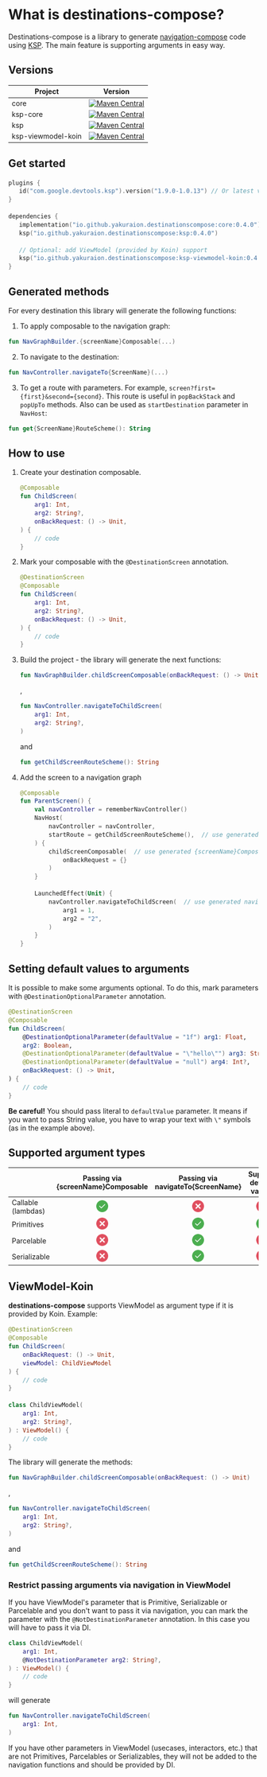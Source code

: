 What is destinations-compose?
=============================

Destinations-compose is a library to generate [navigation-compose](https://developer.android.com/jetpack/compose/navigation) code using [KSP](https://kotlinlang.org/docs/ksp-overview.html). The main feature is supporting arguments in easy way.

## Versions

| Project            |                                                                                                         Version                                                                                                         |
|--------------------|:-----------------------------------------------------------------------------------------------------------------------------------------------------------------------------------------------------------------------:|
| core               |               [![Maven Central](https://img.shields.io/maven-central/v/io.github.yakuraion.destinationscompose/core)](https://central.sonatype.com/artifact/io.github.yakuraion.destinationscompose/core)               |
| ksp-core           |           [![Maven Central](https://img.shields.io/maven-central/v/io.github.yakuraion.destinationscompose/ksp-core)](https://central.sonatype.com/artifact/io.github.yakuraion.destinationscompose/ksp-core)           |
| ksp                |                [![Maven Central](https://img.shields.io/maven-central/v/io.github.yakuraion.destinationscompose/ksp)](https://central.sonatype.com/artifact/io.github.yakuraion.destinationscompose/ksp)                |
| ksp-viewmodel-koin | [![Maven Central](https://img.shields.io/maven-central/v/io.github.yakuraion.destinationscompose/ksp-viewmodel-koin)](https://central.sonatype.com/artifact/io.github.yakuraion.destinationscompose/ksp-viewmodel-koin) |

## Get started

```kotlin
plugins {
   id("com.google.devtools.ksp").version("1.9.0-1.0.13") // Or latest version of KSP
}

dependencies {
   implementation("io.github.yakuraion.destinationscompose:core:0.4.0")
   ksp("io.github.yakuraion.destinationscompose:ksp:0.4.0")

   // Optional: add ViewModel (provided by Koin) support
   ksp("io.github.yakuraion.destinationscompose:ksp-viewmodel-koin:0.4.0")
}
```

## Generated methods

For every destination this library will generate the following functions:

1. To apply composable to the navigation graph:
```kotlin
fun NavGraphBuilder.{screenName}Composable(...)
```

2. To navigate to the destination:
```kotlin
fun NavController.navigateTo{ScreenName}(...)
```

3. To get a route with parameters. For example, `screen?first={first}&second={second}`. This route is useful in `popBackStack` and `popUpTo` methods. 
Also can be used as `startDestination` parameter in `NavHost`:
```kotlin
fun get{ScreenName}RouteScheme(): String
```

## How to use

1. Create your destination composable.

   ```kotlin
   @Composable
   fun ChildScreen(
       arg1: Int,
       arg2: String?,
       onBackRequest: () -> Unit, 
   ) {
       // code
   }
   ```
2. Mark your composable with the `@DestinationScreen` annotation.

   ```kotlin
   @DestinationScreen
   @Composable
   fun ChildScreen(
       arg1: Int,
       arg2: String?,
       onBackRequest: () -> Unit, 
   ) {
       // code
   }
   ```
3. Build the project - the library will generate the next functions:
   ```kotlin
   fun NavGraphBuilder.childScreenComposable(onBackRequest: () -> Unit)
   ```
   ,
   ```kotlin
   fun NavController.navigateToChildScreen(
       arg1: Int,
       arg2: String?,
   )
   ```
   and
   ```kotlin
   fun getChildScreenRouteScheme(): String
   ```
4. Add the screen to a navigation graph

   ```kotlin
   @Composable
   fun ParentScreen() {
       val navController = rememberNavController()
       NavHost(
           navController = navController,
           startRoute = getChildScreenRouteScheme(),  // use generated get{ScreenName}RouteScheme function
       ) {
           childScreenComposable(  // use generated {screenName}Composable function
               onBackRequest = {}
           )
       }

       LaunchedEffect(Unit) {
           navController.navigateToChildScreen(  // use generated navigateTo{ScreenName} function
               arg1 = 1,
               arg2 = "2",
           )
       }
   }
   ```

## Setting default values to arguments

It is possible to make some arguments optional. To do this, mark parameters with `@DestinationOptionalParameter` annotation.

```kotlin
@DestinationScreen
@Composable
fun ChildScreen(
    @DestinationOptionalParameter(defaultValue = "1f") arg1: Float,
    arg2: Boolean,
    @DestinationOptionalParameter(defaultValue = "\"hello\"") arg3: String?,
    @DestinationOptionalParameter(defaultValue = "null") arg4: Int?,
    onBackRequest: () -> Unit,
) {
    // code
}
```

**Be careful!**
You should pass literal to `defaultValue` parameter. It means if you want to pass String value, you have to wrap your text with `\"` symbols (as in the example above).

## Supported argument types

|                    |                                              Passing via {screenName}Composable                                              |                                              Passing via navigateTo{ScreenName}                                              |                                                                     Support default values                                                                     |
|--------------------| :---------------------------------------------------------------------------------------------------------------------------: | :---------------------------------------------------------------------------------------------------------------------------: | :-------------------------------------------------------------------------------------------------------------------------------------------------------------: |
| Callable (lambdas) | <img src="https://raw.githubusercontent.com/yakuraion/destinations-compose/main/attachments/images/correct.png" width="24" /> |  <img src="https://raw.githubusercontent.com/yakuraion/destinations-compose/main/attachments/images/close.png" width="24" />  |                   <img src="https://raw.githubusercontent.com/yakuraion/destinations-compose/main/attachments/images/close.png" width="24" />                   |
| Primitives         |  <img src="https://raw.githubusercontent.com/yakuraion/destinations-compose/main/attachments/images/close.png" width="24" />  | <img src="https://raw.githubusercontent.com/yakuraion/destinations-compose/main/attachments/images/correct.png" width="24" /> |                  <img src="https://raw.githubusercontent.com/yakuraion/destinations-compose/main/attachments/images/correct.png" width="24" />                  |
| Parcelable         |  <img src="https://raw.githubusercontent.com/yakuraion/destinations-compose/main/attachments/images/close.png" width="24" />  | <img src="https://raw.githubusercontent.com/yakuraion/destinations-compose/main/attachments/images/correct.png" width="24" /> |                   <img src="https://raw.githubusercontent.com/yakuraion/destinations-compose/main/attachments/images/close.png" width="24" />                   |
| Serializable       |  <img src="https://raw.githubusercontent.com/yakuraion/destinations-compose/main/attachments/images/close.png" width="24" />  | <img src="https://raw.githubusercontent.com/yakuraion/destinations-compose/main/attachments/images/correct.png" width="24" /> |                   <img src="https://raw.githubusercontent.com/yakuraion/destinations-compose/main/attachments/images/close.png" width="24" />                   |


## ViewModel-Koin

**destinations-compose** supports ViewModel as argument type if it is provided by Koin. Example:

```kotlin
@DestinationScreen
@Composable
fun ChildScreen(
    onBackRequest: () -> Unit,
    viewModel: ChildViewModel
) {
    // code
}

class ChildViewModel(
    arg1: Int,
    arg2: String?,
) : ViewModel() {
    // code
}
```

The library will generate the methods:
```kotlin
fun NavGraphBuilder.childScreenComposable(onBackRequest: () -> Unit)
```
,
```kotlin
fun NavController.navigateToChildScreen(
    arg1: Int,
    arg2: String?,
)
```
and
```kotlin
fun getChildScreenRouteScheme(): String
```

### Restrict passing arguments via navigation in ViewModel

If you have ViewModel's parameter that is Primitive, Serializable or Parcelable and you don't want to pass it via navigation,
you can mark the parameter with the `@NotDestinationParameter` annotation.
In this case you will have to pass it via DI.

```kotlin
class ChildViewModel(
    arg1: Int,
    @NotDestinationParameter arg2: String?,
) : ViewModel() {
    // code
}
```

will generate

```kotlin
fun NavController.navigateToChildScreen(
    arg1: Int,
)
```

If you have other parameters in ViewModel (usecases, interactors, etc.) that are not Primitives, Parcelables or Serializables,
they will not be added to the navigation functions and should be provided by DI.
